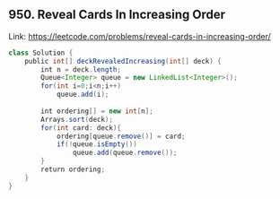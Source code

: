 ## 950. Reveal Cards In Increasing Order
Link: https://leetcode.com/problems/reveal-cards-in-increasing-order/

```java
class Solution {
    public int[] deckRevealedIncreasing(int[] deck) {
        int n = deck.length;
        Queue<Integer> queue = new LinkedList<Integer>();
        for(int i=0;i<n;i++)
            queue.add(i);
        
        int ordering[] = new int[n];
        Arrays.sort(deck);
        for(int card: deck){
            ordering[queue.remove()] = card;
            if(!queue.isEmpty())
                queue.add(queue.remove());
        }
        return ordering;
    }
}
```
